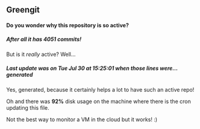 ## Greengit

#### Do you wonder why this repository is so active?

##### After all it has 4051 commits!

But is it *really* active? Well...

##### Last update was on Tue Jul 30 at 15:25:01 when those lines were... generated

Yes, generated, because it certainly helps a lot to have such an active repo!

Oh and there was **92%** disk usage on the machine
where there is the cron updating this file.

Not the best way to monitor a VM in the cloud but it works! :)
